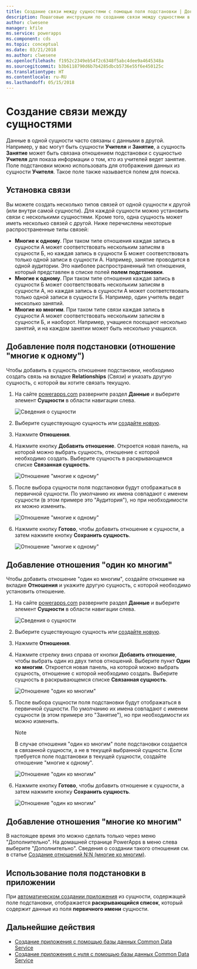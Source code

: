 ```yaml
---
title: Создание связи между сущностями с помощью поля подстановки | Документация Майкрософт
description: Пошаговые инструкции по созданию связи между сущностями в PowerApps с помощью поля подстановки.
author: clwesene
manager: kfile
ms.service: powerapps
ms.component: cds
ms.topic: conceptual
ms.date: 03/21/2018
ms.author: clwesene
ms.openlocfilehash: f1952c2349eb54f2c6348f5abc4dee9a4645348a
ms.sourcegitcommit: b3b6118790d6b7b4285dbcb5736e55f6e450125c
ms.translationtype: HT
ms.contentlocale: ru-RU
ms.lasthandoff: 05/15/2018
---
```

# <a name="create-a-relationship-between-entities"></a>Создание связи между сущностями
Данные в одной сущности часто связаны с данными в другой. Например, у вас могут быть сущности **Учителя** и **Занятие**, а сущность **Занятие** может быть связана отношением подстановки с сущностью **Учителя** для показа информации о том, кто из учителей ведет занятие. Поле подстановки можно использовать для отображения данных из сущности **Учителя**. Такое поле также называется полем для поиска.

## <a name="define-a-relationship"></a>Установка связи
Вы можете создать несколько типов связей от одной сущности к другой (или внутри самой сущности). Для каждой сущности можно установить связи с несколькими сущностями. Кроме того, одна сущность может иметь несколько связей с другой. Ниже перечислены некоторые распространенные типы связей:

* **Многие к одному**. При таком типе отношения каждая запись в сущности A может соответствовать нескольким записям в сущности Б, но каждая запись в сущности Б может соответствовать только одной записи в сущности A. Например, занятие проводится в одной аудитории. Это наиболее распространенный тип отношения, который представлен в списке полей **полем подстановки**.
* **Многие к одному**. При таком типе отношения каждая запись в сущности Б может соответствовать нескольким записям в сущности А, но каждая запись в сущности А может соответствовать только одной записи в сущности Б. Например, один учитель ведет несколько занятий.
* **Многие ко многим**. При таком типе связи каждая запись в сущности A может соответствовать нескольким записям в сущности Б, и наоборот. Например, учащиеся посещают несколько занятий, и на каждом занятии может быть несколько учащихся.

## <a name="add-a-lookup-field-many-to-one-relationship"></a>Добавление поля подстановки (отношение "многие к одному")

Чтобы добавить в сущность отношение подстановки, необходимо создать связь на вкладке **Relationships** (Связи) и указать другую сущность, с которой вы хотите связать текущую.

1. На сайте [powerapps.com](https://web.powerapps.com) разверните раздел **Данные** и выберите элемент **Сущности** в области навигации слева.

    ![Сведения о сущности](./media/data-platform-cds-create-entity/entitylist.png "Список сущностей")

2. Выберите существующую сущность или [создайте новую](data-platform-create-entity.md).

3. Нажмите **Отношения**.

4. Нажмите кнопку **Добавить отношение**. Откроется новая панель, на которой можно выбрать сущность, отношение с которой необходимо создать. Выберите сущность в раскрывающемся списке **Связанная сущность**.

    ![Отношение "многие к одному"](./media/data-platform-cds-newrelationship/manytoone-1.png "Отношение \"многие к одному\"")

5. После выбора сущности поля подстановки будут отображаться в первичной сущности. По умолчанию их имена совпадают с именем сущности (в этом примере это "Аудитория"), но при необходимости их можно изменить.

    ![Отношение "многие к одному"](./media/data-platform-cds-newrelationship/manytoone-2.png "Отношение \"многие к одному\"")

6. Нажмите кнопку **Готово**, чтобы добавить отношение к сущности, а затем нажмите кнопку **Сохранить сущность**.

    ![Отношение "многие к одному"](./media/data-platform-cds-newrelationship/manytoone-3.png "Отношение \"многие к одному\"")

## <a name="add-a-one-to-many-relationship"></a>Добавление отношения "один ко многим"

Чтобы добавить отношение "один ко многим", создайте отношение на вкладке **Отношения** и укажите другую сущность, с которой необходимо установить отношение.

1. На сайте [powerapps.com](https://web.powerapps.com) разверните раздел **Данные** и выберите элемент **Сущности** в области навигации слева.

    ![Сведения о сущности](./media/data-platform-cds-create-entity/entitylist.png "Список сущностей")

2. Выберите существующую сущность или [создайте новую](data-platform-create-entity.md).

3. Нажмите **Отношения**.

4. Нажмите стрелку вниз справа от кнопки **Добавить отношение**, чтобы выбрать один из двух типов отношений. Выберите пункт **Один ко многим**. Откроется новая панель, на которой можно выбрать сущность, отношение с которой необходимо создать. Выберите сущность в раскрывающемся списке **Связанная сущность**.

    ![Отношение "один ко многим"](./media/data-platform-cds-newrelationship/onetomany-1.png "Отношение \"один ко многим\"")

5. После выбора сущности поля подстановки будут отображаться в первичной сущности. По умолчанию их имена совпадают с именем сущности (в этом примере это "Занятие"), но при необходимости их можно изменить.

    > [!NOTE]
    > В случае отношения "один ко многим" поле подстановки создается в связанной сущности, а не в текущей выбранной сущности. Если требуется поле подстановки в текущей сущности, создайте отношение "многие к одному".

    ![Отношение "один ко многим"](./media/data-platform-cds-newrelationship/onetomany-2.png "Отношение \"один ко многим\"")

6. Нажмите кнопку **Готово**, чтобы добавить отношение к сущности, а затем нажмите кнопку **Сохранить сущность**.

    ![Отношение "один ко многим"](./media/data-platform-cds-newrelationship/onetomany-3.png "Отношение \"один ко многим\"")

## <a name="add-a-many-to-many-relationship"></a>Добавление отношения "многие ко многим"

В настоящее время это можно сделать только через меню "Дополнительно". На домашней странице PowerApps в меню слева выберите "Дополнительно". Сведения о создании такого отношения см. в статье [Создание отношений N:N (многие ко многим)](/dynamics365/customer-engagement/customize/create-and-edit-nn-many-to-many-relationships).

## <a name="use-a-lookup-field-in-an-app"></a>Использование поля подстановки в приложении
При [автоматическом создании приложения](../canvas-apps/data-platform-create-app.md) из сущности, содержащей поле подстановки, отображается **раскрывающийся список**, который содержит данные из поля **первичного имени** сущности.

## <a name="next-steps"></a>Дальнейшие действия
* [Создание приложения с помощью базы данных Common Data Service](../canvas-apps/data-platform-create-app.md)
* [Создание приложения с нуля с помощью базы данных Common Data Service](../canvas-apps/data-platform-create-app-scratch.md)

